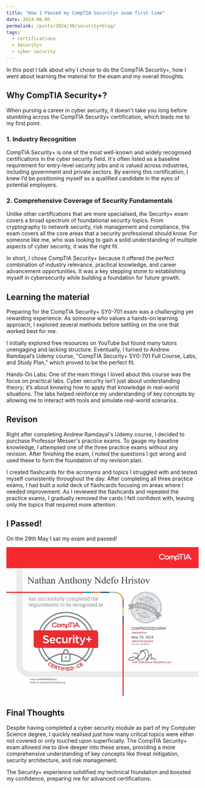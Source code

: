 ```yaml
---
title: "How I Passed my CompTIA Security+ exam first time"
date: 2024-06-05
permalink: /posts/2024/30/security+blog/
tags:
  - certifications
  - Security+
  - cyber security
---
```


In this post I talk about why I chose to do the CompTIA Security+, how I went about learning the material for the exam and my overall thoughts.

## Why CompTIA Security+?

When pursing a career in cyber security, it doesn't take you long before stumbling across the CompTIA Security+ certification, which leads me to my first point.

### 1. Industry Recognition

CompTIA Security+ is one of the most well-known and widely recognised certifications in the cyber security field. It's often listed as a baseline requirement for entry-level security jobs and is valued across industries, including government and private sectors. By earning this certification, I knew I’d be positioning myself as a qualified candidate in the eyes of potential employers.

### 2. Comprehensive Coverage of Security Fundamentals

Unlike other certifications that are more specialised, the Security+ exam covers a broad spectrum of foundational security topics. From cryptography to network security, risk management and compliance, the exam covers all the core areas that a security professional should know. For someone like me, who was looking to gain a solid understanding of multiple aspects of cyber security, it was the right fit.

In short, I chose CompTIA Security+ because it offered the perfect combination of industry relevance, practical knowledge, and career advancement opportunities. It was a key stepping stone to establishing myself in cybersecurity while building a foundation for future growth.

## Learning the material

Preparing for the CompTIA Security+ SY0-701 exam was a challenging yet rewarding experience. As someone who values a hands-on learning approach, I explored several methods before settling on the one that worked best for me.

I initially explored free resources on YouTube but found many tutors unengaging and lacking structure. Eventually, I turned to Andrew Ramdayal’s Udemy course, "CompTIA Security+ SY0-701 Full Course, Labs, and Study Plan," which proved to be the perfect fit.

Hands-On Labs: One of the main things I loved about this course was the focus on practical labs. Cyber security isn’t just about understanding theory; it’s about knowing how to apply that knowledge in real-world situations. The labs helped reinforce my understanding of key concepts by allowing me to interact with tools and simulate real-world scenarios.

## Revison

Right after completing Andrew Ramdayal's Udemy course, I decided to purchase Professor Messer's practice exams. To gauge my baseline knowledge, I attempted one of the three practice exams without any revision. After finishing the exam, I noted the questions I got wrong and used these to form the foundation of my revision plan.

I created flashcards for the acronyms and topics I struggled with and tested myself consistently throughout the day. After completing all three practice exams, I had built a solid deck of flashcards focusing on areas where I needed improvement. As I reviewed the flashcards and repeated the practice exams, I gradually removed the cards I felt confident with, leaving only the topics that required more attention.

## I Passed!

On the 29th May I sat my exam and passed!

<img src='/images/CompTIA Security+.jpg'>

## Final Thoughts

Despite having completed a cyber security module as part of my Computer Science degree, I quickly realised just how many critical topics were either not covered or only touched upon superficially. The CompTIA Security+ exam allowed me to dive deeper into these areas, providing a more comprehensive understanding of key concepts like threat mitigation, security architecture, and risk management.

The Security+ experience solidified my technical foundation and boosted my confidence, preparing me for advanced certifications.
